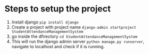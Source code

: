 # Steps to setup the project
1. Install django `pip install django`
2. Create a project with project name `django-admin startproject StudentAttendanceManagementSystem`
3. go inside the dfirectory `cd StudentAttendanceManagementSystem`
4. This will run the django admin server `python manage.py runserver`, navigate to localhost and check if it is running.
